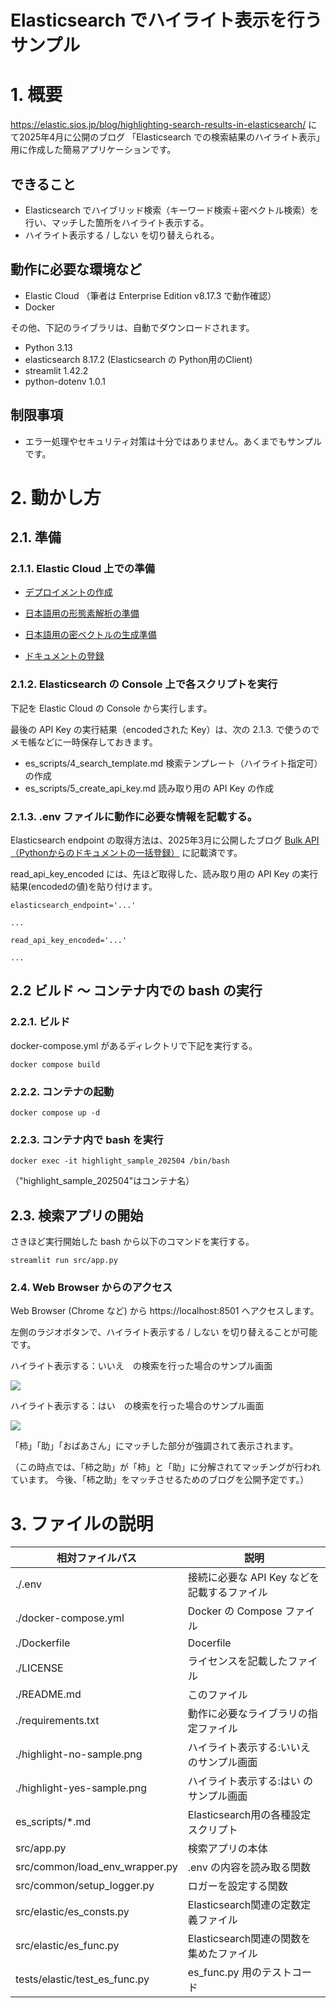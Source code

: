 # Elasticsearch でハイライト表示を行うサンプル

# 1. 概要

https://elastic.sios.jp/blog/highlighting-search-results-in-elasticsearch/ にて2025年4月に公開のブログ
「Elasticsearch での検索結果のハイライト表示」用に作成した簡易アプリケーションです。

## できること

- Elasticsearch でハイブリッド検索（キーワード検索＋密ベクトル検索）を行い、マッチした箇所をハイライト表示する。
- ハイライト表示する / しない を切り替えられる。

## 動作に必要な環境など

- Elastic Cloud （筆者は Enterprise Edition v8.17.3 で動作確認）
- Docker

その他、下記のライブラリは、自動でダウンロードされます。

- Python 3.13
- elasticsearch 8.17.2 (Elasticsearch の Python用のClient)
- streamlit 1.42.2
- python-dotenv 1.0.1

## 制限事項

- エラー処理やセキュリティ対策は十分ではありません。あくまでもサンプルです。

# 2. 動かし方

## 2.1. 準備

### 2.1.1. Elastic Cloud 上での準備

- [デプロイメントの作成](https://elastic.sios.jp/blog/creating-deployment-on-elasticcloud/)

- [日本語用の形態素解析の準備](https://elastic.sios.jp/blog/creating-an-index-suitable-for-japanese/)

- [日本語用の密ベクトルの生成準備](https://elastic.sios.jp/blog/preparing-for-vector-search/)

- [ドキュメントの登録]()


### 2.1.2. Elasticsearch の Console 上で各スクリプトを実行

下記を Elastic Cloud の Console から実行します。

最後の API Key の実行結果（encodedされた Key）は、次の 2.1.3. で使うのでメモ帳などに一時保存しておきます。

- es_scripts/4_search_template.md 検索テンプレート（ハイライト指定可）の作成
- es_scripts/5_create_api_key.md 読み取り用の API Key の作成

### 2.1.3. .env ファイルに動作に必要な情報を記載する。

Elasticsearch endpoint の取得方法は、2025年3月に公開したブログ
 [Bulk API （Pythonからのドキュメントの一括登録）](https://elastic.sios.jp/blog/bulk-api-python/) に記載済です。

read_api_key_encoded には、先ほど取得した、読み取り用の API Key の実行結果(encodedの値)を貼り付けます。

```
elasticsearch_endpoint='...'

...

read_api_key_encoded='...'

...
```


## 2.2 ビルド ～ コンテナ内での bash の実行

### 2.2.1. ビルド

docker-compose.yml があるディレクトリで下記を実行する。

```docker compose build```

### 2.2.2. コンテナの起動

```docker compose up -d```

### 2.2.3. コンテナ内で bash を実行

```docker exec -it highlight_sample_202504 /bin/bash```

（"highlight_sample_202504"はコンテナ名）


## 2.3. 検索アプリの開始

さきほど実行開始した bash から以下のコマンドを実行する。

```
streamlit run src/app.py
```

### 2.4. Web Browser からのアクセス

Web Browser (Chrome など) から
https://localhost:8501
へアクセスします。

左側のラジオボタンで、ハイライト表示する / しない を切り替えることが可能です。

ハイライト表示する：いいえ　の検索を行った場合のサンプル画面

<img src="./highlight-no-sample.png">


ハイライト表示する：はい　の検索を行った場合のサンプル画面

<img src="./highlight-yes-sample.png">

「柿」「助」「おばあさん」にマッチした部分が強調されて表示されます。

（この時点では、「柿之助」が「柿」と「助」に分解されてマッチングが行われています。
今後、「柿之助」をマッチさせるためのブログを公開予定です。）

# 3. ファイルの説明

| 相対ファイルパス | 説明 |
|---|---|
| ./.env | 接続に必要な API Key などを記載するファイル |
| ./docker-compose.yml | Docker の Compose ファイル |
| ./Dockerfile | Docerfile |
| ./LICENSE | ライセンスを記載したファイル |
| ./README.md | このファイル |
| ./requirements.txt | 動作に必要なライブラリの指定ファイル |
| ./highlight-no-sample.png | ハイライト表示する:いいえ のサンプル画面 |
| ./highlight-yes-sample.png | ハイライト表示する:はい のサンプル画面 |
| es_scripts/*.md | Elasticsearch用の各種設定スクリプト |
| src/app.py | 検索アプリの本体 |
| src/common/load_env_wrapper.py | .env の内容を読み取る関数 |
| src/common/setup_logger.py | ロガーを設定する関数 |
| src/elastic/es_consts.py | Elasticsearch関連の定数定義ファイル |
| src/elastic/es_func.py | Elasticsearch関連の関数を集めたファイル |
| tests/elastic/test_es_func.py | es_func.py 用のテストコード |
